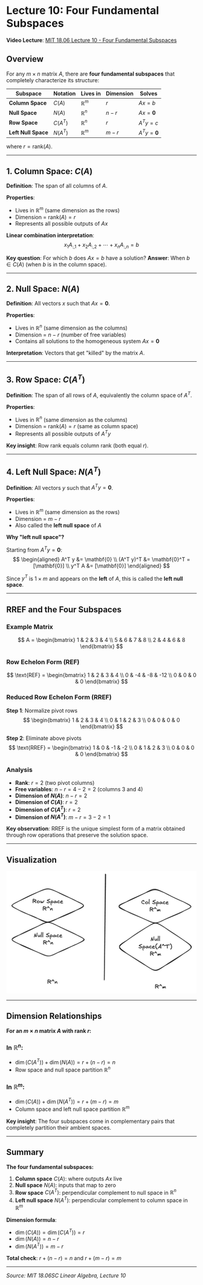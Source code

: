 # Lecture 10: Four Fundamental Subspaces

**Video Lecture**: [MIT 18.06 Lecture 10 - Four Fundamental Subspaces](https://www.youtube.com/watch?v=nHlE7EgJFds&list=PL221E2BBF13BECF6C&index=23)

## Overview

For any $m \times n$ matrix $A$, there are **four fundamental subspaces** that completely characterize its structure:

| Subspace | Notation | Lives in | Dimension | Solves |
|----------|----------|----------|-----------|--------|
| **Column Space** | $C(A)$ | $\mathbb{R}^m$ | $r$ | $Ax = b$ |
| **Null Space** | $N(A)$ | $\mathbb{R}^n$ | $n - r$ | $Ax = \mathbf{0}$ |
| **Row Space** | $C(A^T)$ | $\mathbb{R}^n$ | $r$ | $A^T y = c$ |
| **Left Null Space** | $N(A^T)$ | $\mathbb{R}^m$ | $m - r$ | $A^T y = \mathbf{0}$ |

where $r = \text{rank}(A)$.

---

## 1. Column Space: $C(A)$

**Definition**: The span of all columns of $A$.

**Properties**:
- Lives in $\mathbb{R}^m$ (same dimension as the rows)
- Dimension = $\text{rank}(A) = r$
- Represents all possible outputs of $Ax$

**Linear combination interpretation**:
$$
x_1 A_{:,1} + x_2 A_{:,2} + \cdots + x_n A_{:,n} = b
$$

**Key question**: For which $b$ does $Ax = b$ have a solution?
**Answer**: When $b \in C(A)$ (when $b$ is in the column space).

---

## 2. Null Space: $N(A)$

**Definition**: All vectors $x$ such that $Ax = \mathbf{0}$.

**Properties**:
- Lives in $\mathbb{R}^n$ (same dimension as the columns)
- Dimension = $n - r$ (number of free variables)
- Contains all solutions to the homogeneous system $Ax = \mathbf{0}$

**Interpretation**: Vectors that get "killed" by the matrix $A$.

---

## 3. Row Space: $C(A^T)$

**Definition**: The span of all rows of $A$, equivalently the column space of $A^T$.

**Properties**:
- Lives in $\mathbb{R}^n$ (same dimension as the columns)
- Dimension = $\text{rank}(A) = r$ (same as column space)
- Represents all possible outputs of $A^T y$

**Key insight**: Row rank equals column rank (both equal $r$).

---

## 4. Left Null Space: $N(A^T)$

**Definition**: All vectors $y$ such that $A^T y = \mathbf{0}$.

**Properties**:
- Lives in $\mathbb{R}^m$ (same dimension as the rows)
- Dimension = $m - r$
- Also called the **left null space** of $A$

**Why "left null space"?**

Starting from $A^T y = \mathbf{0}$:
$$
\begin{aligned}
A^T y &= \mathbf{0} \\
(A^T y)^T &= \mathbf{0}^T = [\mathbf{0}] \\
y^T A &= [\mathbf{0}]
\end{aligned}
$$

Since $y^T$ is $1 \times m$ and appears on the **left** of $A$, this is called the **left null space**.

---

## RREF and the Four Subspaces

### Example Matrix

$$
A = \begin{bmatrix}
1 & 2 & 3 & 4 \\
5 & 6 & 7 & 8 \\
2 & 4 & 6 & 8
\end{bmatrix}
$$

### Row Echelon Form (REF)

$$
\text{REF} = \begin{bmatrix}
1 & 2 & 3 & 4 \\
0 & -4 & -8 & -12 \\
0 & 0 & 0 & 0
\end{bmatrix}
$$

### Reduced Row Echelon Form (RREF)

**Step 1**: Normalize pivot rows
$$
\begin{bmatrix}
1 & 2 & 3 & 4 \\
0 & 1 & 2 & 3 \\
0 & 0 & 0 & 0
\end{bmatrix}
$$

**Step 2**: Eliminate above pivots
$$
\text{RREF} = \begin{bmatrix}
1 & 0 & -1 & -2 \\
0 & 1 & 2 & 3 \\
0 & 0 & 0 & 0
\end{bmatrix}
$$

### Analysis

- **Rank**: $r = 2$ (two pivot columns)
- **Free variables**: $n - r = 4 - 2 = 2$ (columns 3 and 4)
- **Dimension of $N(A)$**: $n - r = 2$
- **Dimension of $C(A)$**: $r = 2$
- **Dimension of $C(A^T)$**: $r = 2$
- **Dimension of $N(A^T)$**: $m - r = 3 - 2 = 1$

**Key observation**: RREF is the unique simplest form of a matrix obtained through row operations that preserve the solution space.

---

## Visualization

![Four Fundamental Subspaces](4_subspaces.png)

---

## Dimension Relationships

**For an $m \times n$ matrix $A$ with rank $r$:**

### In $\mathbb{R}^n$:
- $\dim(C(A^T)) + \dim(N(A)) = r + (n - r) = n$
- Row space and null space partition $\mathbb{R}^n$

### In $\mathbb{R}^m$:
- $\dim(C(A)) + \dim(N(A^T)) = r + (m - r) = m$
- Column space and left null space partition $\mathbb{R}^m$

**Key insight**: The four subspaces come in complementary pairs that completely partition their ambient spaces.

---

## Summary

**The four fundamental subspaces:**
1. **Column space** $C(A)$: where outputs $Ax$ live
2. **Null space** $N(A)$: inputs that map to zero
3. **Row space** $C(A^T)$: perpendicular complement to null space in $\mathbb{R}^n$
4. **Left null space** $N(A^T)$: perpendicular complement to column space in $\mathbb{R}^m$

**Dimension formula**:
- $\dim(C(A)) = \dim(C(A^T)) = r$
- $\dim(N(A)) = n - r$
- $\dim(N(A^T)) = m - r$

**Total check**: $r + (n-r) = n$ and $r + (m-r) = m$

---

*Source: MIT 18.06SC Linear Algebra, Lecture 10*
